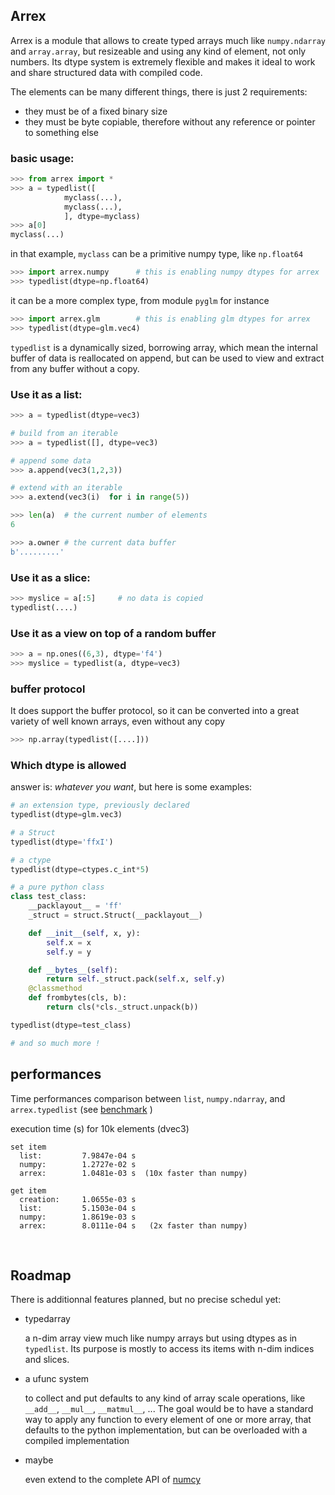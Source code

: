 Arrex
-----

Arrex is a module that allows to create typed arrays much like `numpy.ndarray` and `array.array`, but resizeable and using any kind of element, not only numbers. Its dtype system is extremely flexible and makes it ideal to work and share structured data with compiled code.

The elements can be many different things, there is just 2 requirements:

- they must be of a fixed binary size
- they must be byte copiable, therefore without any reference or pointer to something else

### basic usage:

```python
>>> from arrex import *
>>> a = typedlist([
			myclass(...), 
			myclass(...),
			], dtype=myclass)
>>> a[0]
myclass(...)
```

in that example, `myclass` can be a primitive numpy type, like `np.float64`

```python
>>> import arrex.numpy		# this is enabling numpy dtypes for arrex
>>> typedlist(dtype=np.float64)
```

it can be a more complex type, from module `pyglm` for instance

```python
>>> import arrex.glm		# this is enabling glm dtypes for arrex
>>> typedlist(dtype=glm.vec4)
```

`typedlist` is a dynamically sized, borrowing array, which mean the internal buffer of data is reallocated on append, but can be used to view and extract from any buffer without a copy.

### Use it as a list:

```python
>>> a = typedlist(dtype=vec3)

# build from an iterable
>>> a = typedlist([], dtype=vec3)

# append some data
>>> a.append(vec3(1,2,3))

# extend with an iterable
>>> a.extend(vec3(i)  for i in range(5))

>>> len(a)	# the current number of elements
6

>>> a.owner	# the current data buffer
b'.........'
```

### Use it as a slice:

```python
>>> myslice = a[:5]		# no data is copied
typedlist(....)
```

### Use it as a view on top of a random buffer

```python
>>> a = np.ones((6,3), dtype='f4')
>>> myslice = typedlist(a, dtype=vec3)
```

### buffer protocol

It does support the buffer protocol, so it can be converted into a great variety of well known arrays, even without any copy

```python
>>> np.array(typedlist([....]))
```

### Which dtype is allowed

answer is: *whatever you want*, but here is some examples:

```python
# an extension type, previously declared
typedlist(dtype=glm.vec3)

# a Struct
typedlist(dtype='ffxI')

# a ctype
typedlist(dtype=ctypes.c_int*5)

# a pure python class
class test_class:
    __packlayout__ = 'ff'
    _struct = struct.Struct(__packlayout__)

    def __init__(self, x, y):
        self.x = x
        self.y = y

    def __bytes__(self):
        return self._struct.pack(self.x, self.y)
    @classmethod
    def frombytes(cls, b):
        return cls(*cls._struct.unpack(b))

typedlist(dtype=test_class)

# and so much more !
```



## performances

Time performances comparison between `list`,  `numpy.ndarray`,  and `arrex.typedlist`  (see [benchmark](benchmark_typedlist.py) )

execution time (s) for 10k elements (dvec3)

	set item
	  list:         7.9847e-04 s
	  numpy:        1.2727e-02 s
	  arrex:        1.0481e-03 s  (10x faster than numpy)
	
	get item
	  creation:     1.0655e-03 s
	  list:         5.1503e-04 s
	  numpy:        1.8619e-03 s
	  arrex:        8.0111e-04 s   (2x faster than numpy)


​	
## Roadmap

There is additionnal features planned, but no precise schedul yet:

- typedarray

	a n-dim array view much like numpy arrays but using dtypes as in `typedlist`.
	Its purpose is mostly to access its items with n-dim indices and slices.
	
- a ufunc system
	
	to collect and put defaults to any kind of array scale operations, like `__add__`, `__mul__`, `__matmul__`, ... The goal would be to have a standard way to apply any function to every element of one or more array, that defaults to the python implementation, but can be overloaded with a compiled implementation
	
- maybe 

	even extend to the complete API of [numcy](https://github.com/jimy-byerley/numcy/blob/master/proposal.md)

